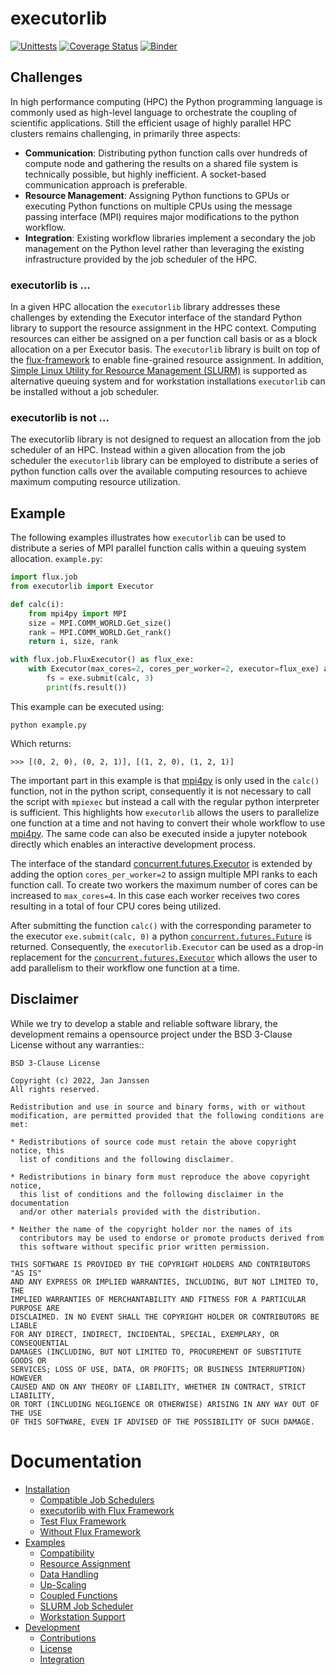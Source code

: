 # executorlib
[![Unittests](https://github.com/pyiron/executorlib/actions/workflows/unittest-openmpi.yml/badge.svg)](https://github.com/pyiron/executorlib/actions/workflows/unittest-openmpi.yml)
[![Coverage Status](https://coveralls.io/repos/github/pyiron/executorlib/badge.svg?branch=main)](https://coveralls.io/github/pyiron/executorlib?branch=main)
[![Binder](https://mybinder.org/badge_logo.svg)](https://mybinder.org/v2/gh/pyiron/executorlib/HEAD?labpath=notebooks%2Fexamples.ipynb)

## Challenges
In high performance computing (HPC) the Python programming language is commonly used as high-level language to
orchestrate the coupling of scientific applications. Still the efficient usage of highly parallel HPC clusters remains
challenging, in primarily three aspects:

* **Communication**: Distributing python function calls over hundreds of compute node and gathering the results on a
  shared file system is technically possible, but highly inefficient. A socket-based communication approach is 
  preferable.
* **Resource Management**: Assigning Python functions to GPUs or executing Python functions on multiple CPUs using the 
  message passing interface (MPI) requires major modifications to the python workflow.
* **Integration**: Existing workflow libraries implement a secondary the job management on the Python level rather than
  leveraging the existing infrastructure provided by the job scheduler of the HPC.

### executorlib is ...
In a given HPC allocation the `executorlib` library addresses these challenges by extending the Executor interface
of the standard Python library to support the resource assignment in the HPC context. Computing resources can either be
assigned on a per function call basis or as a block allocation on a per Executor basis. The `executorlib` library
is built on top of the [flux-framework](https://flux-framework.org) to enable fine-grained resource assignment. In
addition, [Simple Linux Utility for Resource Management (SLURM)](https://slurm.schedmd.com) is supported as alternative
queuing system and for workstation installations `executorlib` can be installed without a job scheduler.

### executorlib is not ...
The executorlib library is not designed to request an allocation from the job scheduler of an HPC. Instead within a given
allocation from the job scheduler the `executorlib` library can be employed to distribute a series of python
function calls over the available computing resources to achieve maximum computing resource utilization.

## Example
The following examples illustrates how `executorlib` can be used to distribute a series of MPI parallel function calls 
within a queuing system allocation. `example.py`:
```python
import flux.job
from executorlib import Executor

def calc(i):
    from mpi4py import MPI
    size = MPI.COMM_WORLD.Get_size()
    rank = MPI.COMM_WORLD.Get_rank()
    return i, size, rank

with flux.job.FluxExecutor() as flux_exe:
    with Executor(max_cores=2, cores_per_worker=2, executor=flux_exe) as exe:
        fs = exe.submit(calc, 3)
        print(fs.result())
```
This example can be executed using:
```
python example.py
```
Which returns:
```
>>> [(0, 2, 0), (0, 2, 1)], [(1, 2, 0), (1, 2, 1)]
```
The important part in this example is that [mpi4py](https://mpi4py.readthedocs.io) is only used in the `calc()`
function, not in the python script, consequently it is not necessary to call the script with `mpiexec` but instead
a call with the regular python interpreter is sufficient. This highlights how `executorlib` allows the users to
parallelize one function at a time and not having to convert their whole workflow to use [mpi4py](https://mpi4py.readthedocs.io).
The same code can also be executed inside a jupyter notebook directly which enables an interactive development process.

The interface of the standard [concurrent.futures.Executor](https://docs.python.org/3/library/concurrent.futures.html#module-concurrent.futures)
is extended by adding the option `cores_per_worker=2` to assign multiple MPI ranks to each function call. To create two 
workers the maximum number of cores can be increased to `max_cores=4`. In this case each worker receives two cores
resulting in a total of four CPU cores being utilized.

After submitting the function `calc()` with the corresponding parameter to the executor `exe.submit(calc, 0)`
a python [`concurrent.futures.Future`](https://docs.python.org/3/library/concurrent.futures.html#future-objects) is
returned. Consequently, the `executorlib.Executor` can be used as a drop-in replacement for the
[`concurrent.futures.Executor`](https://docs.python.org/3/library/concurrent.futures.html#module-concurrent.futures)
which allows the user to add parallelism to their workflow one function at a time.

## Disclaimer
While we try to develop a stable and reliable software library, the development remains a opensource project under the
BSD 3-Clause License without any warranties::
```
BSD 3-Clause License

Copyright (c) 2022, Jan Janssen
All rights reserved.

Redistribution and use in source and binary forms, with or without
modification, are permitted provided that the following conditions are met:

* Redistributions of source code must retain the above copyright notice, this
  list of conditions and the following disclaimer.

* Redistributions in binary form must reproduce the above copyright notice,
  this list of conditions and the following disclaimer in the documentation
  and/or other materials provided with the distribution.

* Neither the name of the copyright holder nor the names of its
  contributors may be used to endorse or promote products derived from
  this software without specific prior written permission.

THIS SOFTWARE IS PROVIDED BY THE COPYRIGHT HOLDERS AND CONTRIBUTORS "AS IS"
AND ANY EXPRESS OR IMPLIED WARRANTIES, INCLUDING, BUT NOT LIMITED TO, THE
IMPLIED WARRANTIES OF MERCHANTABILITY AND FITNESS FOR A PARTICULAR PURPOSE ARE
DISCLAIMED. IN NO EVENT SHALL THE COPYRIGHT HOLDER OR CONTRIBUTORS BE LIABLE
FOR ANY DIRECT, INDIRECT, INCIDENTAL, SPECIAL, EXEMPLARY, OR CONSEQUENTIAL
DAMAGES (INCLUDING, BUT NOT LIMITED TO, PROCUREMENT OF SUBSTITUTE GOODS OR
SERVICES; LOSS OF USE, DATA, OR PROFITS; OR BUSINESS INTERRUPTION) HOWEVER
CAUSED AND ON ANY THEORY OF LIABILITY, WHETHER IN CONTRACT, STRICT LIABILITY,
OR TORT (INCLUDING NEGLIGENCE OR OTHERWISE) ARISING IN ANY WAY OUT OF THE USE
OF THIS SOFTWARE, EVEN IF ADVISED OF THE POSSIBILITY OF SUCH DAMAGE.
```

# Documentation
* [Installation](https://executorlib.readthedocs.io/en/latest/installation.html)
  * [Compatible Job Schedulers](https://executorlib.readthedocs.io/en/latest/installation.html#compatible-job-schedulers)
  * [executorlib with Flux Framework](https://executorlib.readthedocs.io/en/latest/installation.html#executorlib-with-flux-framework)
  * [Test Flux Framework](https://executorlib.readthedocs.io/en/latest/installation.html#test-flux-framework)
  * [Without Flux Framework](https://executorlib.readthedocs.io/en/latest/installation.html#without-flux-framework)
* [Examples](https://executorlib.readthedocs.io/en/latest/examples.html)
  * [Compatibility](https://executorlib.readthedocs.io/en/latest/examples.html#compatibility)
  * [Resource Assignment](https://executorlib.readthedocs.io/en/latest/examples.html#resource-assignment)
  * [Data Handling](https://executorlib.readthedocs.io/en/latest/examples.html#data-handling)
  * [Up-Scaling](https://executorlib.readthedocs.io/en/latest/examples.html#up-scaling)
  * [Coupled Functions](https://executorlib.readthedocs.io/en/latest/examples.html#coupled-functions)
  * [SLURM Job Scheduler](https://executorlib.readthedocs.io/en/latest/examples.html#slurm-job-scheduler) 
  * [Workstation Support](https://executorlib.readthedocs.io/en/latest/examples.html#workstation-support)
* [Development](https://executorlib.readthedocs.io/en/latest/development.html)
  * [Contributions](https://executorlib.readthedocs.io/en/latest/development.html#contributions)
  * [License](https://executorlib.readthedocs.io/en/latest/development.html#license)
  * [Integration](https://executorlib.readthedocs.io/en/latest/development.html#integration)
